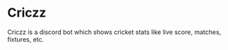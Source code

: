 # Criczz
Criczz is a discord bot which shows cricket stats like live score, matches, fixtures, etc.
